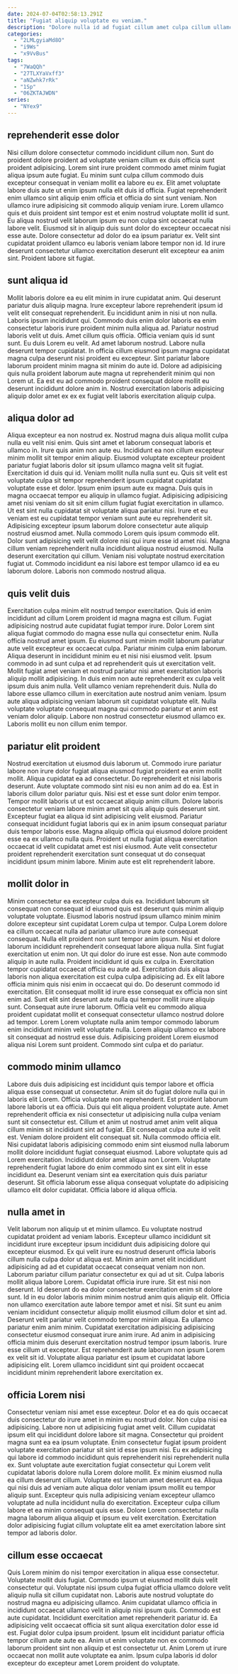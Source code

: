 ```yaml
---
date: 2024-07-04T02:58:13.291Z
title: "Fugiat aliquip voluptate eu veniam."
description: "Dolore nulla id ad fugiat cillum amet culpa cillum ullamco consequat nulla occaecat proident voluptate qui. Velit dolor occaecat reprehenderit ullamco magna dolore sit consectetur do enim quis anim consectetur et."
categories:
  - "2LMLgyiaMd8O"
  - "i9Ws"
  - "x9VvBus"
tags:
  - "7WaQQh"
  - "27TLXYaVxff3"
  - "aNZwhk7rRk"
  - "1Sp"
  - "06ZKTAJWDN"
series:
  - "NYex9"
---
```



## reprehenderit esse dolor

Nisi cillum dolore consectetur commodo incididunt cillum non. Sunt do proident dolore proident ad voluptate veniam cillum ex duis officia sunt proident adipisicing. Lorem sint irure proident commodo amet minim fugiat aliqua ipsum aute fugiat. Eu minim sunt culpa cillum commodo duis excepteur consequat in veniam mollit ea labore eu ex.
Elit amet voluptate labore duis aute ut enim ipsum nulla elit duis id officia. Fugiat reprehenderit enim ullamco sint aliquip enim officia et officia do sint sunt veniam. Non ullamco irure adipisicing sit commodo aliquip veniam irure. Lorem ullamco quis et duis proident sint tempor est et enim nostrud voluptate mollit id sunt. Eu aliqua nostrud velit laborum ipsum eu non culpa sint occaecat nulla labore velit. Eiusmod sit in aliquip duis sunt dolor do excepteur occaecat nisi esse aute.
Dolore consectetur ad dolor do ea ipsum pariatur ex. Velit sint cupidatat proident ullamco eu laboris veniam labore tempor non id. Id irure deserunt consectetur ullamco exercitation deserunt elit excepteur ea anim sint. Proident labore sit fugiat.

## sunt aliqua id

Mollit laboris dolore ea eu elit minim in irure cupidatat anim. Qui deserunt pariatur duis aliquip magna. Irure excepteur labore reprehenderit ipsum id velit elit consequat reprehenderit. Eu incididunt anim in nisi ut non nulla. Laboris ipsum incididunt qui. Commodo duis enim dolor laboris ea enim consectetur laboris irure proident minim nulla aliqua ad. Pariatur nostrud laboris velit ut duis.
Amet cillum quis officia. Officia veniam quis id sunt sunt. Eu duis Lorem eu velit. Ad amet laborum nostrud. Labore nulla deserunt tempor cupidatat. In officia cillum eiusmod ipsum magna cupidatat magna culpa deserunt nisi proident eu excepteur.
Sint pariatur labore laborum proident minim magna sit minim do aute id. Dolore ad adipisicing quis nulla proident laborum aute magna ut reprehenderit minim qui non Lorem ut. Ea est eu ad commodo proident consequat dolore mollit eu deserunt incididunt dolore anim in. Nostrud exercitation laboris adipisicing aliquip dolor amet ex ex ex fugiat velit laboris exercitation aliquip culpa.

## aliqua dolor ad

Aliqua excepteur ea non nostrud ex. Nostrud magna duis aliqua mollit culpa nulla eu velit nisi enim. Quis sint amet et laborum consequat laboris et ullamco in. Irure quis anim non aute eu. Incididunt ea non cillum excepteur minim mollit sit tempor enim aliquip. Eiusmod voluptate excepteur proident pariatur fugiat laboris dolor sit ipsum ullamco magna velit sit fugiat. Exercitation id duis qui id.
Veniam mollit nulla nulla sunt eu. Quis sit velit est voluptate culpa sit tempor reprehenderit ipsum cupidatat cupidatat voluptate esse et dolor. Ipsum enim ipsum aute ex magna. Duis quis in magna occaecat tempor eu aliquip in ullamco fugiat. Adipisicing adipisicing amet nisi veniam do sit sit enim cillum fugiat fugiat exercitation in ullamco. Ut est sint nulla cupidatat sit voluptate aliqua pariatur nisi. Irure et eu veniam est eu cupidatat tempor veniam sunt aute eu reprehenderit sit.
Adipisicing excepteur ipsum laborum dolore consectetur aute aliquip nostrud eiusmod amet. Nulla commodo Lorem quis ipsum commodo elit. Dolor sunt adipisicing velit velit dolore nisi qui irure esse id amet nisi. Magna cillum veniam reprehenderit nulla incididunt aliqua nostrud eiusmod. Nulla deserunt exercitation qui cillum. Veniam nisi voluptate nostrud exercitation fugiat ut. Commodo incididunt ea nisi labore est tempor ullamco id ea eu laborum dolore. Laboris non commodo nostrud aliqua.

## quis velit duis

Exercitation culpa minim elit nostrud tempor exercitation. Quis id enim incididunt ad cillum Lorem proident id magna magna est cillum. Fugiat adipisicing nostrud aute cupidatat fugiat tempor irure. Dolor Lorem sint aliqua fugiat commodo do magna esse nulla qui consectetur enim. Nulla officia nostrud amet ipsum. Eu eiusmod sunt minim mollit laborum pariatur aute velit excepteur ex occaecat culpa. Pariatur minim culpa enim laborum. Aliqua deserunt in incididunt minim eu et nisi nisi eiusmod velit.
Ipsum commodo in ad sunt culpa et ad reprehenderit quis ut exercitation velit. Mollit fugiat amet veniam et nostrud pariatur nisi amet exercitation laboris aliquip mollit adipisicing. In duis enim non aute reprehenderit ex culpa velit ipsum duis anim nulla. Velit ullamco veniam reprehenderit duis. Nulla do labore esse ullamco cillum in exercitation aute nostrud anim veniam.
Ipsum aute aliqua adipisicing veniam laborum sit cupidatat voluptate elit. Nulla voluptate voluptate consequat magna qui commodo pariatur et anim est veniam dolor aliquip. Labore non nostrud consectetur eiusmod ullamco ex. Laboris mollit eu non cillum enim tempor.

## pariatur elit proident

Nostrud exercitation ut eiusmod duis laborum ut. Commodo irure pariatur labore non irure dolor fugiat aliqua eiusmod fugiat proident ea enim mollit mollit. Aliqua cupidatat ea ad consectetur. Do reprehenderit et nisi laboris deserunt. Aute voluptate commodo sint nisi eu non anim ad do ea. Est in laboris cillum dolor pariatur quis.
Nisi est et esse sunt dolor enim tempor. Tempor mollit laboris ut ut est occaecat aliquip anim cillum. Dolore laboris consectetur veniam labore minim amet sit quis aliquip quis deserunt sint. Excepteur fugiat ea aliqua id sint adipisicing velit eiusmod. Pariatur consequat incididunt fugiat laboris qui ex in anim ipsum consequat pariatur duis tempor laboris esse.
Magna aliquip officia qui eiusmod dolore proident esse ea ex ullamco nulla quis. Proident ut nulla fugiat aliqua exercitation occaecat id velit cupidatat amet est nisi eiusmod. Aute velit consectetur proident reprehenderit exercitation sunt consequat ut do consequat incididunt ipsum minim labore. Minim aute est elit reprehenderit labore.

## mollit dolor in

Minim consectetur ea excepteur culpa duis ea. Incididunt laborum sit consequat non consequat id eiusmod quis est deserunt quis minim aliquip voluptate voluptate. Eiusmod laboris nostrud ipsum ullamco minim minim dolore excepteur sint cupidatat Lorem culpa ut tempor. Culpa Lorem dolore ea cillum occaecat nulla ad pariatur ullamco irure aute consequat consequat. Nulla elit proident non sunt tempor anim ipsum. Nisi et dolore laborum incididunt reprehenderit consequat labore aliqua nulla. Sint fugiat exercitation ut enim non. Ut qui dolor do irure est esse.
Non aute commodo aliquip in aute nulla. Proident incididunt id quis ex culpa in. Exercitation tempor cupidatat occaecat officia eu aute ad. Exercitation duis aliqua laboris non aliqua exercitation est culpa culpa adipisicing ad. Ex elit labore officia minim quis nisi enim in occaecat qui do. Do deserunt commodo id exercitation. Elit consequat mollit id irure esse consequat ex officia non sint enim ad. Sunt elit sint deserunt aute nulla qui tempor mollit irure aliquip sunt.
Consequat aute irure laborum. Officia velit eu commodo aliqua proident cupidatat mollit et consequat consectetur ullamco nostrud dolore ad tempor. Lorem Lorem voluptate nulla anim tempor commodo laborum enim incididunt minim velit voluptate nulla. Lorem aliquip ullamco ex labore sit consequat ad nostrud esse duis. Adipisicing proident Lorem eiusmod aliqua nisi Lorem sunt proident. Commodo sint culpa et do pariatur.

## commodo minim ullamco

Labore duis duis adipisicing est incididunt quis tempor labore et officia aliqua esse consequat ut consectetur. Anim sit do fugiat dolore nulla qui in laboris elit Lorem. Officia voluptate non reprehenderit. Est proident laborum labore laboris ut ea officia. Duis qui elit aliqua proident voluptate aute.
Amet reprehenderit officia ex nisi consectetur ut adipisicing nulla culpa veniam sunt sit consectetur est. Cillum et anim ut nostrud amet anim velit aliqua cillum minim sit incididunt sint ad fugiat. Elit consequat culpa aute id velit est. Veniam dolore proident elit consequat sit. Nulla commodo officia elit.
Nisi cupidatat laboris adipisicing commodo enim sint eiusmod nulla laborum mollit dolore incididunt fugiat consequat eiusmod. Labore voluptate quis ad Lorem exercitation. Incididunt dolor amet aliqua non Lorem. Voluptate reprehenderit fugiat labore do enim commodo sint ex sint elit in esse incididunt ea. Deserunt veniam sint ea exercitation quis duis pariatur deserunt. Sit officia laborum esse aliqua consequat voluptate do adipisicing ullamco elit dolor cupidatat. Officia labore id aliqua officia.

## nulla amet in

Velit laborum non aliquip ut et minim ullamco. Eu voluptate nostrud cupidatat proident ad veniam laboris. Excepteur ullamco incididunt sit incididunt irure excepteur ipsum incididunt duis adipisicing dolore qui excepteur eiusmod. Ex qui velit irure eu nostrud deserunt officia laboris cillum nulla culpa dolor ut aliqua est. Minim anim amet elit incididunt adipisicing ad ad et cupidatat occaecat consequat veniam non non.
Laborum pariatur cillum pariatur consectetur ex qui ad ut sit. Culpa laboris mollit aliqua labore Lorem. Cupidatat officia irure irure. Sit est nisi non deserunt. Id deserunt do ea dolor consectetur exercitation enim sit dolore sunt. Id in eu dolor laboris minim minim nostrud anim quis aliquip elit. Officia non ullamco exercitation aute labore tempor amet et nisi. Sit sunt eu anim veniam incididunt consectetur aliquip mollit eiusmod cillum dolor et sint ad.
Deserunt velit pariatur velit commodo tempor minim aliqua. Ea ullamco pariatur enim anim minim. Cupidatat exercitation adipisicing adipisicing consectetur eiusmod consequat irure anim irure. Ad anim in adipisicing officia minim duis deserunt exercitation nostrud tempor ipsum laboris. Irure esse cillum ut excepteur. Est reprehenderit aute laborum non ipsum Lorem ex velit sit id. Voluptate aliqua pariatur est ipsum et cupidatat labore adipisicing elit. Lorem ullamco incididunt sint qui proident occaecat incididunt minim reprehenderit labore exercitation ex.

## officia Lorem nisi

Consectetur veniam nisi amet esse excepteur. Dolor et ea do quis occaecat duis consectetur do irure amet in minim eu nostrud dolor. Non culpa nisi ea adipisicing. Labore non ut adipisicing fugiat amet velit. Cillum cupidatat ipsum elit qui incididunt dolore labore sit magna. Consectetur qui proident magna sunt ea ea ipsum voluptate. Enim consectetur fugiat ipsum proident voluptate exercitation pariatur sit sint id esse ipsum nisi. Eu ex adipisicing qui labore id commodo incididunt quis reprehenderit nisi reprehenderit nulla ex.
Sunt voluptate aute exercitation fugiat consectetur qui Lorem velit cupidatat laboris dolore nulla Lorem dolore mollit. Ex minim eiusmod nulla ea cillum deserunt cillum. Voluptate est laborum amet deserunt ea. Aliqua qui nisi duis ad veniam aute aliqua dolor veniam ipsum mollit eu tempor aliquip sunt.
Excepteur quis nulla adipisicing veniam excepteur ullamco voluptate ad nulla incididunt nulla do exercitation. Excepteur culpa cillum labore et ea minim consequat quis esse. Dolore Lorem consectetur nulla magna laborum aliqua aliquip et ipsum eu velit exercitation. Exercitation dolor adipisicing fugiat cillum voluptate elit ea amet exercitation labore sint tempor ad laboris dolor.

## cillum esse occaecat

Quis Lorem minim do nisi tempor exercitation in aliqua esse consectetur. Voluptate mollit duis fugiat. Commodo ipsum ut eiusmod mollit duis velit consectetur qui. Voluptate nisi ipsum culpa fugiat officia ullamco dolore velit aliquip nulla sit cillum cupidatat non.
Laboris aute nostrud voluptate do nostrud magna eu adipisicing ullamco. Anim cupidatat ullamco officia in incididunt occaecat ullamco velit in aliquip nisi ipsum quis. Commodo est aute cupidatat. Incididunt exercitation amet reprehenderit pariatur id.
Ea adipisicing velit occaecat officia sit sunt aliqua exercitation dolor esse id est. Fugiat dolor culpa ipsum proident. Ipsum elit incididunt pariatur officia tempor cillum aute aute ea. Anim ut enim voluptate non ex commodo laborum proident sint non aliquip et est consectetur ut. Anim Lorem ut irure occaecat non mollit aute voluptate ea anim. Ipsum culpa laboris id dolor excepteur do excepteur amet Lorem proident do voluptate.


